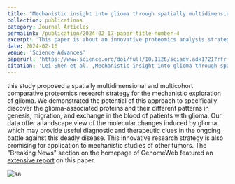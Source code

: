 ```yaml
---
title: "Mechanistic insight into glioma through spatially multidimensional proteomics"
collection: publications
category: Journal Articles
permalink: /publication/2024-02-17-paper-title-number-4
excerpt: 'This paper is about an innovative proteomics analysis strategy for gliomas.'
date: 2024-02-16
venue: 'Science Advances'
paperurl: 'https://www.science.org/doi/full/10.1126/sciadv.adk1721?rfr_dat=cr_pub++0pubmed&url_ver=Z39.88-2003&rfr_id=ori%3Arid%3Acrossref.org'
citation: 'Lei Shen et al. ,Mechanistic insight into glioma through spatially multidimensional proteomics.Sci. Adv.10,eadk1721(2024).DOI:10.1126/sciadv.adk1721.'
---
```


this study proposed a spatially multidimensional and multicohort comparative proteomics research strategy for the mechanistic exploration of glioma. We demonstrated the potential of this approach to specifically discover the glioma-associated proteins and their different patterns in genesis, migration, and exchange in the blood of patients with glioma. Our data offer a landscape view of the molecular changes induced by glioma, which may provide useful diagnostic and therapeutic clues in the ongoing battle against this deadly disease. This innovative research strategy is also promising for application to mechanistic studies of other tumors.
The "Breaking News" section on the homepage of GenomeWeb featured an [extensive report](https://www.genomeweb.com/proteomics-protein-research/glioma-marker-candidate-uncovered-spatial-proteomics-approach) on this paper.

![sa](https://leishen00.github.io/images/sciadv.adk1721-f1.png)
